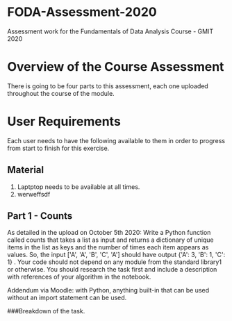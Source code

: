 # FODA-Assessment-2020
Assessment work for the Fundamentals of Data Analysis Course - GMIT 2020


# Overview of the Course Assessment
There is going to be four parts to this assessment, each one uploaded throughout the course of the module. 


# User Requirements
Each user needs to have the following available to them in order to progress from start to finish for this exercise. 

## Material
1) Laptptop needs to be available at all times. 
2) werweffsdf


## Part 1 - Counts

As detailed in the upload on October 5th 2020:
Write a Python function called counts that takes a list as input and returns a dictionary of unique items in the list as keys and the number of times each item appears as values. So, the input ['A', 'A', 'B', 'C', 'A'] should have output {'A': 3, 'B': 1, 'C': 1} . Your code should not depend on any module from the standard library1 or otherwise. You should research the task first and include a description with references of your algorithm in the notebook.

Addendum via Moodle: with Python, anything built-in that can be used without an import statement can be used.

###Breakdown of the task. 
